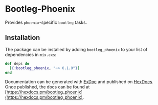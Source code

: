 # Bootleg-Phoenix

Provides `phoenix`-specific `bootleg` tasks.

## Installation

The package can be installed by adding `bootleg_phoenix` to your list of dependencies in `mix.exs`:

```elixir
def deps do
  [{:bootleg_phoenix, "~> 0.1.0"}]
end
```

Documentation can be generated with [ExDoc](https://github.com/elixir-lang/ex_doc)
and published on [HexDocs](https://hexdocs.pm). Once published, the docs can
be found at [https://hexdocs.pm/bootleg_phoenix](https://hexdocs.pm/bootleg_phoenix).

